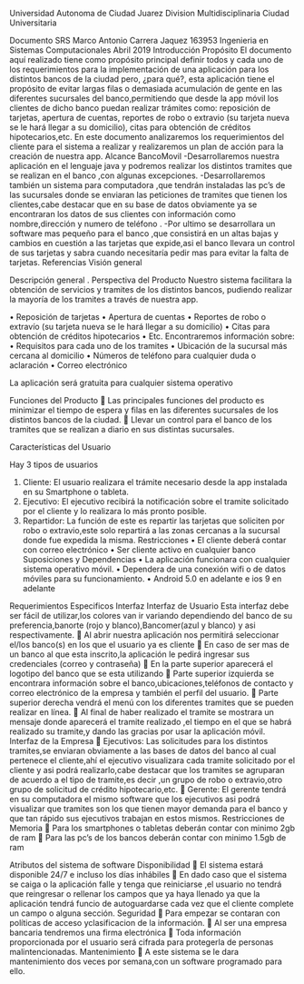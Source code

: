 Universidad Autonoma de Ciudad Juarez
Division Multidisciplinaria Ciudad Universitaria



 


Documento SRS
Marco Antonio Carrera Jaquez
163953
Ingenieria en Sistemas Computacionales
Abril 2019
Introducción 
Propósito 
El documento aquí realizado tiene como propósito principal definir todos y cada uno de los requerimientos para la implementación de una aplicación para los distintos bancos de la ciudad pero,  ¿para qué?, esta aplicación tiene el propósito de evitar largas filas o demasiada acumulación de gente en las diferentes sucursales del banco,permitiendo que desde la app móvil los clientes de dicho banco puedan  realizar trámites como: reposición de tarjetas,  apertura de cuentas, reportes de robo o extravio (su tarjeta nueva se le hará llegar a su domicilio), citas para obtención de créditos hipotecarios,etc.
En este documento analizaremos los requerimientos del cliente para el sistema a realizar y realizaremos un plan de acción para la creación de nuestra app.
Alcance
BancoMovil
-Desarrollaremos nuestra aplicación en el lenguaje java y podremos realizar los distintos tramites que se realizan en el banco ,con algunas excepciones.
-Desarrollaremos también un sistema para computadora ,que tendrán instaladas las pc’s de las sucursales donde se enviaran las peticiones de tramites que tienen los clientes,cabe destacar que en su base de datos obviamente ya se encontraran los datos de sus clientes con información  como nombre,dirección y numero de teléfono .
-Por ultimo se desarrollara un software mas pequeño para el banco ,que consistirá en un altas bajas y cambios en cuestión a las tarjetas que expide,asi el banco llevara un control de sus tarjetas y sabra cuando necesitaría pedir mas para evitar la falta de tarjetas.
Referencias
Visión general

Descripción general
.
Perspectiva del Producto
Nuestro sistema facilitara la obtención de servicios y tramites de los distintos bancos, pudiendo realizar la mayoría de los tramites a través de nuestra app.

•	Reposición de tarjetas
•	Apertura de cuentas
•	Reportes de robo o extravío (su tarjeta nueva se le hará llegar a su domicilio)
•	Citas para obtención de créditos hipotecarios
•	Etc.
Encontraremos información sobre:
•	Requisitos para cada uno de los tramites
•	Ubicación de la sucursal más cercana al domicilio
•	Números de teléfono para cualquier duda o aclaración
•	Correo electrónico

La aplicación será gratuita para cualquier sistema operativo

Funciones del Producto
	Las principales funciones del producto es minimizar el tiempo de espera y filas en las diferentes sucursales de los distintos bancos de la ciudad.
	Llevar un control para el banco de los tramites que se realizan a diario en sus distintas sucursales.

Características del Usuario

Hay 3 tipos de usuarios
1.	Cliente: El usuario realizara el trámite necesario desde la app instalada en su Smartphone o tableta.
2.	Ejecutivo: El ejecutivo recibirá la notificación sobre el tramite solicitado por el cliente y lo realizara lo más pronto posible.
3.	Repartidor: La función de este es repartir las tarjetas que soliciten por robo o extravio,este solo repartirá a las zonas cercanas a la sucursal donde fue expedida la misma.
Restricciones
•	El cliente deberá contar con correo electrónico
•	Ser cliente activo en cualquier banco
Suposiciones y Dependencias
•	La aplicación funcionara con cualquier sistema operativo móvil.
•	Dependera de una conexión wifi o de datos móviles para su funcionamiento.
•	Android 5.0 en adelante e ios 9 en adelante







Requerimientos Especificos
Interfaz
Interfaz de Usuario
Esta interfaz debe ser fácil de utilizar,los colores van ir variando dependiendo del banco de su preferencia,banorte (rojo y blanco),Bancomer(azul y blanco) y asi respectivamente.
	Al abrir nuestra aplicación nos permitirá seleccionar el/los banco(s) en los que el usuario ya es cliente
	En caso de ser mas de un banco al que esta inscrito,la aplicación le pedirá ingresar sus credenciales (correo y contraseña)
	En la parte superior aparecerá el logotipo del banco que se esta utilizando
	Parte superior izquierda se encontrara información sobre el banco,ubicaciones,teléfonos de contacto y correo electrónico de la empresa y también el perfil del usuario.
	Parte superior derecha vendrá el menú con los diferentes tramites que se pueden realizar en línea.
	Al final de haber realizado el tramite se mostrara un mensaje donde aparecerá el tramite realizado ,el tiempo en el que se habrá realizado su tramite,y dando las gracias por usar la aplicación móvil.
Interfaz de la Empresa
	Ejecutivos: Las solicitudes para los distintos tramites,se enviaran obviamente a las bases de datos del banco al cual pertenece el cliente,ahí el ejecutivo visualizara cada tramite solicitado por el cliente y asi podrá realizarlo,cabe destacar  que los tramites se agruparan de acuerdo a el tipo de tramite,es decir ,un grupo de robo o extravio,otro grupo de solicitud de crédito hipotecario,etc.
	Gerente: El gerente tendrá en su computadora el mismo software que los ejecutivos asi podrá visualizar que tramites son los que tienen mayor demanda para el banco y que tan rápido sus ejecutivos trabajan en estos mismos.
Restricciones de Memoria
	Para los smartphones o tabletas deberán contar con minimo 2gb de ram
	Para las pc’s de los bancos deberán contar con minimo 1.5gb de ram

Atributos del sistema de software
Disponibilidad
	El sistema estará disponible 24/7 e incluso los días inhábiles 
	En dado caso que el sistema se caiga o la aplicación falle y tenga que reiniciarse ,el usuario no tendrá que reingresar o rellenar los campos que ya haya llenado ya que la aplicación tendrá funcio de autoguardarse cada vez que el cliente complete un campo o alguna sección.
Seguridad
	Para empezar se contaran con políticas de acceso yclasificacion de la información.
	Al ser una empresa bancaria tendremos una firma electrónica
	Toda información proporcionada por el usuario será cifrada para protegerla de personas malintencionadas.
Mantenimiento
	A este sistema se le dara mantenimiento dos veces por semana,con un software programado para ello.



